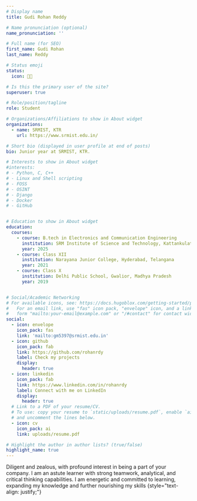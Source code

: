 ```yaml
---
# Display name
title: Gudi Rohan Reddy

# Name pronunciation (optional)
name_pronunciation: ''

# Full name (for SEO)
first_name: Gudi Rohan
last_name: Reddy

# Status emoji
status:
  icon: 👨‍💻

# Is this the primary user of the site?
superuser: true

# Role/position/tagline
role: Student

# Organizations/Affiliations to show in About widget
organizations:
  - name: SRMIST, KTR
    url: https://www.srmist.edu.in/

# Short bio (displayed in user profile at end of posts)
bio: Junior year at SRMIST, KTR.

# Interests to show in About widget
#interests:
# - Python, C, C++
# - Linux and Shell scripting
# - FOSS
# - OSINT
# - Django
# - Docker
# - GitHub


# Education to show in About widget
education:
  courses:
    - course: B.tech in Electronics and Communication Engineering
      institution: SRM Institute of Science and Technology, Kattankulathur
      year: 2025
    - course: Class XII
      institution: Narayana Junior College, Hyderabad, Telangana
      year: 2021
    - course: Class X
      institution: Delhi Public School, Gwalior, Madhya Pradesh
      year: 2019


# Social/Academic Networking
# For available icons, see: https://docs.hugoblox.com/getting-started/page-builder/#icons
#   For an email link, use "fas" icon pack, "envelope" icon, and a link in the
#   form "mailto:your-email@example.com" or "/#contact" for contact widget.
social:
  - icon: envelope
    icon_pack: fas
    link: 'mailto:gm5397@srmist.edu.in'
  - icon: github
    icon_pack: fab
    link: https://github.com/rohanrdy
    label: Check my projects
    display:
      header: true
  - icon: linkedin
    icon_pack: fab
    link: https://www.linkedin.com/in/rohanrdy
    label: Connect with me on LinkedIn
    display:
      header: true
  # Link to a PDF of your resume/CV.
  # To use: copy your resume to `static/uploads/resume.pdf`, enable `ai` icons in `params.yaml`,
  # and uncomment the lines below.
  - icon: cv
    icon_pack: ai
    link: uploads/resume.pdf

# Highlight the author in author lists? (true/false)
highlight_name: true
---
```


Diligent and zealous, with profound interest in being a part of your company. I am an astute learner with strong teamwork, analytical, and critical thinking capabilities. I am energetic and committed to learning, expanding my knowledge and further nourishing my skills
{style="text-align: justify;"}
